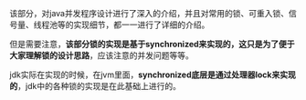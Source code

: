 该部分，对java并发程序设计进行了深入的介绍，并且对常用的锁、可重入锁、信号量、线程池等的实现细节，都一一进行了详细的介绍。

但是需要注意，**该部分锁的实现是基于synchronized来实现的，这只是为了便于大家理解锁的设计思路**，应该注意的并发问题等等。

jdk实际在实现的时候，在jvm里面，**synchronized底层是通过处理器lock来实现的**，jdk中的各种锁的实现是在此基础上进行的。